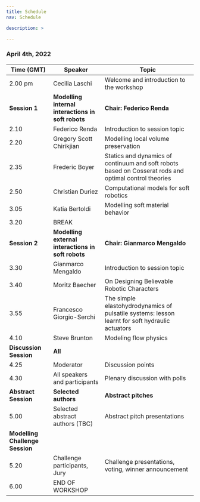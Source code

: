 ```yaml
---
title: Schedule
nav: Schedule

description: >

---
```


### April 4th, 2022

Time (GMT) | Speaker | Topic
------- | ----------------------------------- | ----------------------------------------------- 
2.00 pm | Cecilia Laschi                      | Welcome and introduction to the workshop
**Session 1** | **Modelling internal interactions in soft robots** | **Chair: Federico Renda**
2.10    | Federico Renda                      | Introduction to session topic
2.20    | Gregory Scott Chirikjian            | Modelling local volume preservation
2.35    | Frederic Boyer                      | Statics and dynamics of continuum and soft robots based on Cosserat rods and optimal control theories
2.50    | Christian Duriez                    | Computational models for soft robotics
3.05    | Katia Bertoldi                      | Modelling soft material behavior
3.20    | BREAK
**Session 2** | **Modelling external interactions in soft robots** | **Chair: Gianmarco Mengaldo**
3.30    | Gianmarco Mengaldo                  | Introduction to session topic
3.40    | Moritz Baecher                      | On Designing Believable Robotic Characters
3.55    | Francesco Giorgio-Serchi            | The simple elastohydrodynamics of pulsatile systems: lesson learnt for soft hydraulic actuators
4.10    | Steve Brunton                       | Modeling flow physics
**Discussion Session** | **All** | 
4.25    | Moderator                           | Discussion points 
4.30    | All speakers and participants       | Plenary discussion with polls
**Abstract Session** | **Selected authors**   | **Abstract pitches**
5.00    | Selected abstract authors (TBC)     | Abstract pitch presentations
**Modelling Challenge Session** | | 
5.20    | Challenge participants, Jury        | Challenge presentations, voting, winner announcement | 
6.00    | END OF WORKSHOP | 
